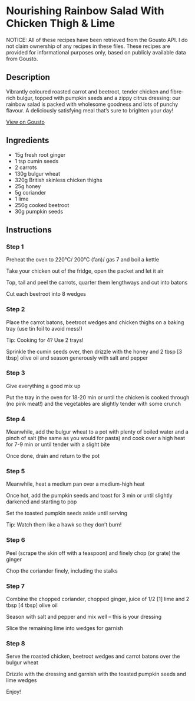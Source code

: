 # Nourishing Rainbow Salad With Chicken Thigh & Lime

NOTICE: All of these recipes have been retrieved from the Gousto API. I do not claim ownership of any recipes in these files. These recipes are provided for informational purposes only, based on publicly available data from Gousto.

## Description

Vibrantly coloured roasted carrot and beetroot, tender chicken and fibre-rich bulgur, topped with pumpkin seeds and a zippy citrus dressing: our rainbow salad is packed with wholesome goodness and lots of punchy flavour. A deliciously satisfying meal that’s sure to brighten your day!

[View on Gousto](https://www.gousto.co.uk/recipes/cookbook/nourishing-rainbow-salad-with-chicken-thigh-lime)

## Ingredients

- 15g fresh root ginger
- 1 tsp cumin seeds
- 2 carrots
- 130g bulgur wheat
- 320g British skinless chicken thighs
- 25g honey
- 5g coriander
- 1 lime
- 250g cooked beetroot
- 30g pumpkin seeds

## Instructions


### Step 1

Preheat the oven to 220°C/ 200°C (fan)/ gas 7 and boil a kettle

Take your chicken out of the fridge, open the packet and let it air

Top, tail and peel the carrots, quarter them lengthways and cut into batons

Cut each beetroot into 8<span class="text-danger"> </span>wedges


### Step 2

Place the carrot batons, beetroot wedges and chicken thighs on a baking tray (use tin foil to avoid mess!)

Tip: Cooking for 4? Use 2 trays!

Sprinkle the cumin seeds over, then drizzle with the honey and 2 tbsp <span class="text-danger">[3 tbsp] </span>olive oil and season generously with salt and pepper


### Step 3

Give everything a good mix up

Put the tray in the oven for 18-20 min or until the chicken is cooked through (no pink meat!) and the vegetables are slightly tender with some crunch


### Step 4

Meanwhile, add the bulgur wheat to a pot with plenty of boiled water and a pinch of salt (the same as you would for pasta) and cook over a high heat for 7-9 min or until tender with a slight bite

Once done, drain and return to the pot


### Step 5

Meanwhile, heat a medium pan over a medium-high heat

Once hot, add the pumpkin seeds and toast for 3 min or until slightly darkened and starting to pop

Set the toasted pumpkin seeds aside until serving

Tip: Watch them like a hawk so they don’t burn!


### Step 6

Peel (scrape the skin off with a teaspoon) and finely chop (or grate) the ginger

Chop the coriander finely, including the stalks


### Step 7

Combine the chopped coriander, chopped ginger, juice of 1/2 <span class="text-danger">[1]</span> lime and 2 tbsp <span class="text-danger">[4 tbsp] </span>olive oil

Season with salt and pepper and mix well – this is your dressing

Slice the remaining lime into wedges for garnish

### Step 8

Serve the roasted chicken, beetroot wedges and carrot batons over the bulgur wheat

Drizzle with the dressing and garnish with the toasted pumpkin seeds and lime wedges

Enjoy!

